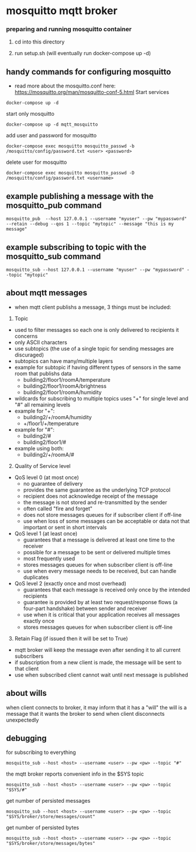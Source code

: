 # mosquitto mqtt broker

### preparing and running mosquitto container
1. cd into this directory

2. run setup.sh (will eventually run docker-compose up -d)

## handy commands for configuring mosquitto
* read more about the mosquitto.conf here: https://mosquitto.org/man/mosquitto-conf-5.html
Start services
```
docker-compose up -d
```

start only mosquitto
```
docker-compose up -d mqtt_mosquitto
```

add user and password for mosquitto
```
docker-compose exec mosquitto mosquitto_passwd -b /mosquitto/config/password.txt <user> <password>
```

delete user for mosquitto
```
docker-compose exec mosquitto mosquitto_passwd -D /mosquitto/config/password.txt <username>
```

## example publishing a message with the mosquitto_pub command
```
mosquitto_pub  --host 127.0.0.1 --username "myuser" --pw "mypassword" --retain --debug --qos 1 --topic "mytopic" --message "this is my message"
```

## example subscribing to topic with the mosquitto_sub command
```
mosquitto_sub --host 127.0.0.1 --username "myuser" --pw "mypassword" --topic "mytopic"
```

## about mqtt messages
* when mqtt client publishs a message, 3 things must be included:
1. Topic
  - used to filter messages so each one is only delivered to recipients it concerns
  - only ASCII characters
  - use subtopics (the use of a single topic for sending messages are discuraged)
  - subtopics can have many/multiple layers
  - example for subtopic if having different types of sensors in the same room that publishs data
    - building2/floor1/roomA/temperature
    - building2/floor1/roomA/brightness
    - building2/floor1/roomA/humidity
  - wildcards for subscribing to multiple topics uses "+" for single level and "#" all remaining levels
  - example for "+":
    - building2/+/roomA/humidity
    - +/floor1/+/temperature
  - example for "#":
    - building2/#
    - building2/floor1/#
  - example using both:
    - building2/+/roomA/#

2. Quality of Service level
  - QoS level 0 (at most once)
    - no guarantee of delivery
    - provides the same guarantee as the underlying TCP protocol
    - recipient does not acknowledge receipt of the message
    - the message is not stored and re-transmitted by the sender
    - often called "fire and forget"
    - does not store messages queues for if subscriber client if off-line
    - use when loss of some messages can be acceptable or data not that important or sent in short intervals
  - QoS level 1 (at least once)
    - guarantees that a message is delivered at least one time to the receiver
    - possible for a message to be sent or delivered multiple times
    - most frequently used
    - stores messages queues for when subscriber client is off-line
    - use when every message needs to be received, but can handle duplicates
  - QoS level 2 (exactly once and most overhead)
    - guarantees that each message is received only once by the intended recipients
    - guarantee is provided by at least two request/response flows (a four-part handshake) between sender and receiver
    - use when it is critical that your application receives all messages exactly once
    - stores messages queues for when subscriber client is off-line

3. Retain Flag (if issued then it will be set to True)
  - mqtt broker will keep the message even after sending it to all current subscribers
  - if subscription from a new client is made, the message will be sent to that client
  - use when subscribed client cannot wait until next message is published

## about wills
when client connects to broker, it may inform that it has a "will"
the will is a message that it wants the broker to send when client disconnects unexpectedly

## debugging
for subscribing to everything
```
mosquitto_sub --host <host> --username <user> --pw <pw> --topic "#"
```

the mqtt broker reports convenient info in the $SYS topic
```
mosquitto_sub --host <host> --username <user> --pw <pw> --topic "$SYS/#"
```

get number of persisted messages
```
mosquitto_sub --host <host> --username <user> --pw <pw> --topic "$SYS/broker/store/messages/count"
```

get number of persisted bytes
```
mosquitto_sub --host <host> --username <user> --pw <pw> --topic "$SYS/broker/store/messages/bytes"
```
